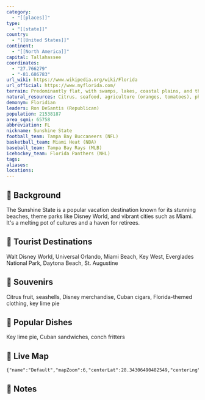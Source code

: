 ```yaml
---
category:
  - "[[places]]"
type:
  - "[[state]]"
country:
  - "[[United States]]"
continent:
  - "[[North America]]"
capital: Tallahassee
coordinates:
  - "27.766279"
  - "-81.686783"
url_wiki: https://www.wikipedia.org/wiki/Florida
url_official: https://www.myflorida.com/
terrain: Predominantly flat, with swamps, lakes, coastal plains, and the Florida Keys.
natural_resources: Citrus, seafood, agriculture (oranges, tomatoes), phosphates, tourism, water resources
demonym: Floridian
leaders: Ron DeSantis (Republican)
population: 21538187
area_sqmi: 65758
abbreviation: FL
nickname: Sunshine State
football_team: Tampa Bay Buccaneers (NFL)
basketball_team: Miami Heat (NBA)
baseball_team: Tampa Bay Rays (MLB)
icehockey_team: Florida Panthers (NHL)
tags: 
aliases: 
locations:
---
```

## 🌱 Background
The Sunshine State is a popular vacation destination known for its stunning beaches, theme parks like Disney World, and vibrant cities such as Miami. It's a melting pot of cultures and a haven for retirees.

## 📌 Tourist Destinations
Walt Disney World, Universal Orlando, Miami Beach, Key West, Everglades National Park, Daytona Beach, St. Augustine

## 🎁 Souvenirs
Citrus fruit, seashells, Disney merchandise, Cuban cigars, Florida-themed clothing, key lime pie

## 🍲 Popular Dishes
Key lime pie, Cuban sandwiches, conch fritters

## 📡 Live Map
```mapview
{"name":"Default","mapZoom":6,"centerLat":28.34306490482549,"centerLng":-83.3420938205316,"query":"","chosenMapSource":0}
```

## 📒 Notes

